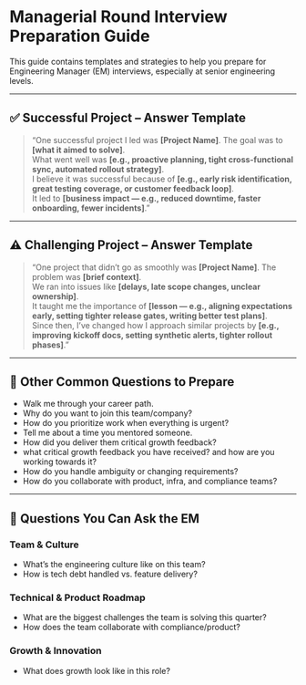 
# Managerial Round Interview Preparation Guide

This guide contains templates and strategies to help you prepare for Engineering Manager (EM) interviews, especially at senior engineering levels.

---

## ✅ Successful Project – Answer Template

> “One successful project I led was **[Project Name]**. The goal was to **[what it aimed to solve]**.  
> What went well was **[e.g., proactive planning, tight cross-functional sync, automated rollout strategy]**.  
> I believe it was successful because of **[e.g., early risk identification, great testing coverage, or customer feedback loop]**.  
> It led to **[business impact — e.g., reduced downtime, faster onboarding, fewer incidents]**.”

---

## ⚠️ Challenging Project – Answer Template

> “One project that didn’t go as smoothly was **[Project Name]**. The problem was **[brief context]**.  
> We ran into issues like **[delays, late scope changes, unclear ownership]**.  
> It taught me the importance of **[lesson — e.g., aligning expectations early, setting tighter release gates, writing better test plans]**.  
> Since then, I’ve changed how I approach similar projects by **[e.g., improving kickoff docs, setting synthetic alerts, tighter rollout phases]**.”

---

## 🎯 Other Common Questions to Prepare

- Walk me through your career path.
- Why do you want to join this team/company?
- How do you prioritize work when everything is urgent?
- Tell me about a time you mentored someone.
- How did you deliver them critical growth feedback?
- what critical growth feedback you have received? and how are you working towards it?
- How do you handle ambiguity or changing requirements?
- How do you collaborate with product, infra, and compliance teams?

---

## 💬 Questions You Can Ask the EM

### Team & Culture
- What’s the engineering culture like on this team?
- How is tech debt handled vs. feature delivery?

### Technical & Product Roadmap
- What are the biggest challenges the team is solving this quarter?
- How does the team collaborate with compliance/product?

### Growth & Innovation
- What does growth look like in this role?
